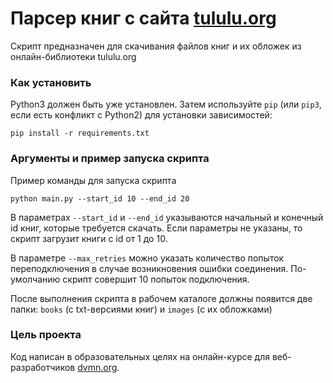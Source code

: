 # Парсер книг с сайта [tululu.org](https://tululu.org)

Скрипт предназначен для скачивания файлов книг и их обложек из онлайн-библиотеки tululu.org

### Как установить

Python3 должен быть уже установлен. 
Затем используйте `pip` (или `pip3`, если есть конфликт с Python2) для установки зависимостей:
```
pip install -r requirements.txt
```

### Аргументы и пример запуска скрипта

Пример команды для запуска скрипта
```
python main.py --start_id 10 --end_id 20
```
В параметрах ```--start_id``` и  ```--end_id``` указываются начальный и конечный id книг, которые требуется скачать.
Если параметры не указаны, то скрипт загрузит книги с id от 1 до 10.

В параметре ```--max_retries``` можно указать количество попыток переподключения в случае возникновения ошибки соединения. 
По-умолчанию скрипт совершит 10 попыток подключения.

После выполнения скрипта в рабочем каталоге должны появится две папки: ```books``` (c txt-версиями книг) и ```images```
(с их обложками)

### Цель проекта

Код написан в образовательных целях на онлайн-курсе для веб-разработчиков [dvmn.org](https://dvmn.org/).
